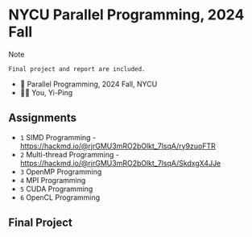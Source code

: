 # NYCU Parallel Programming, 2024 Fall

> [!NOTE]
> `Final project and report are included.`

- 📖 Parallel Programming, 2024 Fall, NYCU
- 🧑‍🏫 You, Yi-Ping

Assignments
---

- `1` SIMD Programming - https://hackmd.io/@rjrGMU3mRO2bOlkt_7lsqA/ry9zuoFTR
- `2` Multi-thread Programming - https://hackmd.io/@rjrGMU3mRO2bOlkt_7lsqA/SkdxgX4JJe
- `3` OpenMP Programming
- `4` MPI Programming
- `5` CUDA Programming
- `6` OpenCL Programming

Final Project
---
